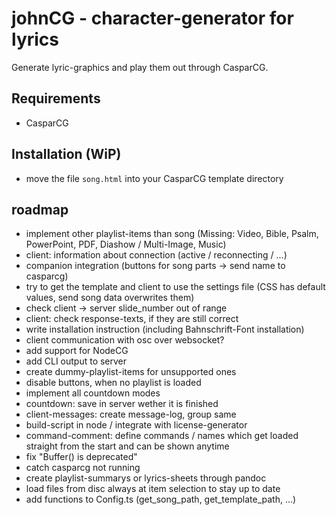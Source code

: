 # johnCG - character-generator for lyrics
Generate lyric-graphics and play them out through CasparCG.

## Requirements
- CasparCG

## Installation (WiP)
- move the file `song.html` into your CasparCG template directory

## roadmap
- implement other playlist-items than song (Missing: Video, Bible, Psalm, PowerPoint, PDF, Diashow / Multi-Image, Music)
- client: information about connection (active / reconnecting / ...)
- companion integration (buttons for song parts -> send name to casparcg)
- try to get the template and client to use the settings file (CSS has default values, send song data overwrites them)
- check client -> server slide_number out of range
- client: check response-texts, if they are still correct
- write installation instruction (including Bahnschrift-Font installation)
- client communication with osc over websocket?
- add support for NodeCG
- add CLI output to server
- create dummy-playlist-items for unsupported ones
- disable buttons, when no playlist is loaded
- implement all countdown modes
- countdown: save in server wether it is finished
- client-messages: create message-log, group same
- build-script in node / integrate with license-generator
- command-comment: define commands / names which get loaded straight from the start and can be shown anytime
- fix "Buffer() is deprecated"
- catch casparcg not running
- create playlist-summarys or lyrics-sheets through pandoc
- load files from disc always at item selection to stay up to date
- add functions to Config.ts (get_song_path, get_template_path, ...)